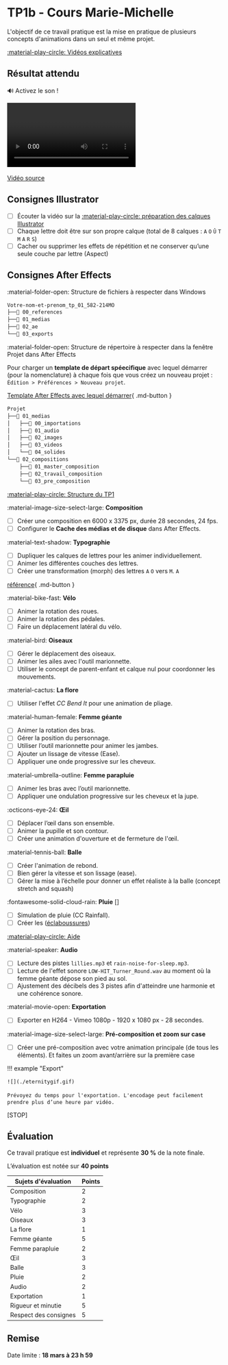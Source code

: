 # TP1b - Cours Marie-Michelle

L'objectif de ce travail pratique est la mise en pratique de plusieurs concepts d'animations dans un seul et même projet.

[:material-play-circle: Vidéos explicatives](https://cmontmorency365-my.sharepoint.com/:f:/g/personal/jfcartier_cmontmorency_qc_ca/EmYf95dLBS5Li0JrYAS16eABixvjjWE4XxmiQLmXdeyxHQ?e=QbrUba)

## Résultat attendu

:loud_sound: Activez le son !

![type:video](./resultat-final.webm)

[Vidéo source](https://cmontmorency365.sharepoint.com/:v:/s/TIM-582214-Animation2d77/EZigptqxGDFLuqCp7ZnqNOABc1tS5Zxa7Dpmn7x8RFDNQw?e=G9oOu8)

## Consignes Illustrator

- [ ] Écouter la vidéo sur la [:material-play-circle: préparation des calques Illustrator](https://cmontmorency365.sharepoint.com/:v:/s/TIM-582214-Animation2d77/EV2wGhwKjstFn8bKoaa8oRkBV48akJFPByqmxeXwjBsTPw?e=5QAPKf)
- [ ] Chaque lettre doit être sur son propre calque (total de 8 calques : `A` `O` `Û` `T` `M` `A` `R` `S`)
- [ ] Cacher ou supprimer les effets de répétition et ne conserver qu’une seule couche par lettre (Aspect)

## Consignes After Effects

:material-folder-open: Structure de fichiers à respecter dans Windows

```txt
Votre-nom-et-prenom_tp_01_582-214MO
├──📁 00_references
├──📁 01_medias
├──📁 02_ae
└──📁 03_exports
```

:material-folder-open: Structure de répertoire à respecter dans la fenêtre Projet dans  After Effects

Pour charger un **template de départ spéecifique** avec lequel démarrer (pour la nomenclature) à chaque fois que vous créez un nouveau projet : `Édition > Préférences > Nouveau projet`.

[Template After Effects avec lequel démarrer](./template_ae_VEUILLEZ_RENOMMER_LE_NOM_DU_FICHIER.aep){ .md-button }


```txt
Projet
├──📁 01_medias
│   ├──📁 00_importations
│   ├──📁 01_audio
│   ├──📁 02_images
│   ├──📁 03_videos
│   └──📁 04_solides
└──📁 02_compositions
    ├──📁 01_master_composition
    ├──📁 02_travail_composition
    └──📁 03_pre_composition
```

[:material-play-circle: Structure du TP1](https://cmontmorency365-my.sharepoint.com/:v:/g/personal/jfcartier_cmontmorency_qc_ca/EXgd3wK3UlpPspLnM0pzJ2IBbdq6yfup9bnFUU_NaBmBHw?nav=eyJyZWZlcnJhbEluZm8iOnsicmVmZXJyYWxBcHAiOiJPbmVEcml2ZUZvckJ1c2luZXNzIiwicmVmZXJyYWxBcHBQbGF0Zm9ybSI6IldlYiIsInJlZmVycmFsTW9kZSI6InZpZXciLCJyZWZlcnJhbFZpZXciOiJNeUZpbGVzTGlua0NvcHkifX0&e=WOI9CE)

:material-image-size-select-large: **Composition**

- [ ] Créer une composition en 6000 x 3375 px, durée 28 secondes, 24 fps.
- [ ] Configurer le **Cache des médias et de disque** dans After Effects.

:material-text-shadow: **Typographie**

- [ ] Dupliquer les calques de lettres pour les animer individuellement.
- [ ] Animer les différentes couches des lettres.
- [ ] Créer une transformation (morph) des lettres `A` `O` vers `M`. `A` 

[référence](../devoir_c4.md){ .md-button }

:material-bike-fast: **Vélo** 

- [ ] Animer la rotation des roues.
- [ ] Animer la rotation des pédales.
- [ ] Faire un déplacement latéral du vélo.

:material-bird: **Oiseaux** 

- [ ] Gérer le déplacement des oiseaux.
- [ ] Animer les ailes avec l'outil marionnette.
- [ ] Utiliser le concept de parent-enfant et calque nul pour coordonner les mouvements.

:material-cactus: **La flore** 

- [ ] Utiliser l'effet _CC Bend It_ pour une animation de pliage.

:material-human-female: **Femme géante** 
 
- [ ] Animer la rotation des bras.
- [ ] Gérer la position du personnage.
- [ ] Utiliser l’outil marionnette pour animer les jambes.
- [ ] Ajouter un lissage de vitesse (Ease).
- [ ] Appliquer une onde progressive sur les cheveux.

:material-umbrella-outline: **Femme parapluie** 

- [ ] Animer les bras avec l’outil marionnette.
- [ ] Appliquer une ondulation progressive sur les cheveux et la jupe.

:octicons-eye-24: **Œil** 

- [ ] Déplacer l’œil dans son ensemble.
- [ ] Animer la pupille et son contour.
- [ ] Créer une animation d'ouverture et de fermeture de l'œil.

:material-tennis-ball: **Balle** 

- [ ] Créer l'animation de rebond.
- [ ] Bien gérer la vitesse et son lissage (ease).
- [ ] Gérer la mise à l’échelle pour donner un effet réaliste à la balle (concept stretch and squash)

:fontawesome-solid-cloud-rain: **Pluie** []

- [ ] Simulation de pluie (CC Rainfall).
- [ ] Créer les ([éclaboussures](../08_effets.md))

[:material-play-circle: Aide](https://cmontmorency365-my.sharepoint.com/:v:/r/personal/flpilote_cmontmorency_qc_ca/Documents/01_cours/01_college/cours_animation_2d/tp/01_tp_illustrator_ae/tp2/04_pluie/01_pluie.mp4)

:material-speaker: **Audio** 

- [ ] Lecture des pistes `lillies.mp3` et `rain-noise-for-sleep.mp3`.
- [ ] Lecture de l'effet sonore `LOW-HIT_Turner_Round.wav` au moment où la femme géante dépose son pied au sol.
- [ ] Ajustement des décibels des 3 pistes afin d'atteindre une harmonie et une cohérence sonore.

:material-movie-open: **Exportation**  

- [ ] Exporter en H264 - Vimeo 1080p - 1920 x 1080 px - 28 secondes.


:material-image-size-select-large: **Pré-composition et zoom sur case**

- [ ] Créer une pré-composition avec votre animation principale (de tous les éléments). Et faites un zoom avant/arrière sur la première case



!!! example "Export"

    ![](./eternitygif.gif)

    Prévoyez du temps pour l'exportation. L'encodage peut facilement prendre plus d’une heure par vidéo.

[STOP]

## Évaluation

Ce travail pratique est **individuel** et représente **30 %** de la note finale.

L’évaluation est notée sur **40 points**

| Sujets d'évaluation    | Points |
|------------------------|--------|
| Composition            | 2      |
| Typographie            | 2      |
| Vélo                   | 3      |
| Oiseaux                | 3      |
| La flore               | 1      |
| Femme géante           | 5      |
| Femme parapluie        | 2      |
| Œil                    | 3      |
| Balle                  | 3      |
| Pluie                  | 2      |
| Audio                  | 2      |
| Exportation            | 1      |
| Rigueur et minutie     | 5      |
| Respect des consignes  | 5      |

## Remise

Date limite : **18 mars à 23 h 59**

